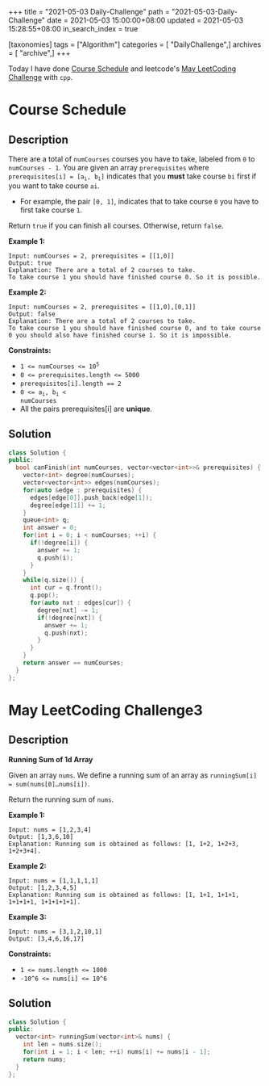 +++
title = "2021-05-03 Daily-Challenge"
path = "2021-05-03-Daily-Challenge"
date = 2021-05-03 15:00:00+08:00
updated = 2021-05-03 15:28:55+08:00
in_search_index = true

[taxonomies]
tags = ["Algorithm"]
categories = [ "DailyChallenge",]
archives = [ "archive",]
+++

Today I have done [Course Schedule](https://leetcode.com/problems/course-schedule/description/) and leetcode's [May LeetCoding Challenge](https://leetcode.com/explore/challenge/card/may-leetcoding-challenge-2021/598/week-1-may-1st-may-7th/3730/) with `cpp`.

<!-- more -->

# Course Schedule

## Description

There are a total of `numCourses` courses you have to take, labeled from `0` to `numCourses - 1`. You are given an array `prerequisites` where <code>prerequisites[i] = [a<sub>i</sub>, b<sub>i</sub>]</code> indicates that you **must** take course `bi` first if you want to take course `ai`.

- For example, the pair `[0, 1]`, indicates that to take course `0` you have to first take course `1`.

Return `true` if you can finish all courses. Otherwise, return `false`.

 

**Example 1:**

```
Input: numCourses = 2, prerequisites = [[1,0]]
Output: true
Explanation: There are a total of 2 courses to take. 
To take course 1 you should have finished course 0. So it is possible.
```

**Example 2:**

```
Input: numCourses = 2, prerequisites = [[1,0],[0,1]]
Output: false
Explanation: There are a total of 2 courses to take. 
To take course 1 you should have finished course 0, and to take course 0 you should also have finished course 1. So it is impossible.
```

 

**Constraints:**

- <code>1 <= numCourses <= 10<sup>5</sup></code>
- `0 <= prerequisites.length <= 5000`
- `prerequisites[i].length == 2`
- <code>0 <= a<sub>i</sub>, b<sub>i</sub> < numCourses</code>
- All the pairs prerequisites[i] are **unique**.

## Solution

``` cpp
class Solution {
public:
  bool canFinish(int numCourses, vector<vector<int>>& prerequisites) {
    vector<int> degree(numCourses);
    vector<vector<int>> edges(numCourses);
    for(auto &edge : prerequisites) {
      edges[edge[0]].push_back(edge[1]);
      degree[edge[1]] += 1;
    }
    queue<int> q;
    int answer = 0;
    for(int i = 0; i < numCourses; ++i) {
      if(!degree[i]) {
        answer += 1;
        q.push(i);
      }
    }
    while(q.size()) {
      int cur = q.front();
      q.pop();
      for(auto nxt : edges[cur]) {
        degree[nxt] -= 1;
        if(!degree[nxt]) {
          answer += 1;
          q.push(nxt);
        }
      }
    }
    return answer == numCourses;
  }
};
```

# May LeetCoding Challenge3

## Description

**Running Sum of 1d Array**

Given an array `nums`. We define a running sum of an array as `runningSum[i] = sum(nums[0]…nums[i])`.

Return the running sum of `nums`.

 

**Example 1:**

```
Input: nums = [1,2,3,4]
Output: [1,3,6,10]
Explanation: Running sum is obtained as follows: [1, 1+2, 1+2+3, 1+2+3+4].
```

**Example 2:**

```
Input: nums = [1,1,1,1,1]
Output: [1,2,3,4,5]
Explanation: Running sum is obtained as follows: [1, 1+1, 1+1+1, 1+1+1+1, 1+1+1+1+1].
```

**Example 3:**

```
Input: nums = [3,1,2,10,1]
Output: [3,4,6,16,17]
```

 

**Constraints:**

- `1 <= nums.length <= 1000`
- `-10^6 <= nums[i] <= 10^6`

## Solution

``` cpp
class Solution {
public:
  vector<int> runningSum(vector<int>& nums) {
    int len = nums.size();
    for(int i = 1; i < len; ++i) nums[i] += nums[i - 1];
    return nums;
  }
};
```
